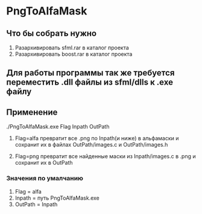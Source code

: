 # PngToAlfaMask
## Что бы собрать нужно
1. Разархивировать sfml.rar в каталог проекта
2. Разархивировать boost.rar в каталог проекта

## Для работы программы так же требуется переместить .dll файлы из sfml/dlls к .exe файлу

## Применение
 ./PngToAlfaMask.exe Flag Inpath OutPath
1. Flag=alfa превратит все .png по Inpath(и ниже) в альфамаски и сохранит их в файлах OutPath/images.c и OutPath/images.h

2. Flag=png превратит все найденные маски из Inpath/images.c в .png и сохранит их в OutPath

### Значения по умалчанию
1. Flag = alfa
2. Inpath = путь PngToAlfaMask.exe
3. OutPath = Inpath
